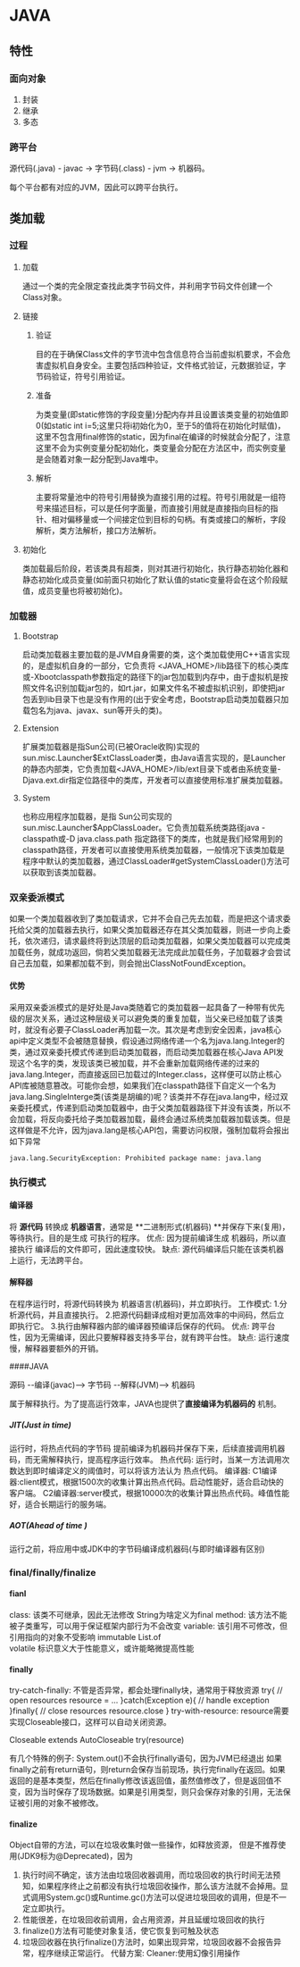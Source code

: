 # JAVA

## 特性

### 面向对象

1. 封装
2. 继承
3. 多态

### 跨平台

源代码(.java) - javac -> 字节码(.class) - jvm -> 机器码。

每个平台都有对应的JVM，因此可以跨平台执行。

## 类加载

### 过程

1. 加载 

   通过一个类的完全限定查找此类字节码文件，并利用字节码文件创建一个Class对象。

2. 链接 

   1. 验证

      目的在于确保Class文件的字节流中包含信息符合当前虚拟机要求，不会危害虚拟机自身安全。主要包括四种验证，文件格式验证，元数据验证，字节码验证，符号引用验证。

   2. 准备

      为类变量(即static修饰的字段变量)分配内存并且设置该类变量的初始值即0(如static int i=5;这里只将i初始化为0，至于5的值将在初始化时赋值)，这里不包含用final修饰的static，因为final在编译的时候就会分配了，注意这里不会为实例变量分配初始化，类变量会分配在方法区中，而实例变量是会随着对象一起分配到Java堆中。

   3. 解析

      主要将常量池中的符号引用替换为直接引用的过程。符号引用就是一组符号来描述目标，可以是任何字面量，而直接引用就是直接指向目标的指针、相对偏移量或一个间接定位到目标的句柄。有类或接口的解析，字段解析，类方法解析，接口方法解析。

3. 初始化

   类加载最后阶段，若该类具有超类，则对其进行初始化，执行静态初始化器和静态初始化成员变量(如前面只初始化了默认值的static变量将会在这个阶段赋值，成员变量也将被初始化)。

### 加载器

1. Bootstrap

   启动类加载器主要加载的是JVM自身需要的类，这个类加载使用C++语言实现的，是虚拟机自身的一部分，它负责将 <JAVA_HOME>/lib路径下的核心类库或-Xbootclasspath参数指定的路径下的jar包加载到内存中，由于虚拟机是按照文件名识别加载jar包的，如rt.jar，如果文件名不被虚拟机识别，即使把jar包丢到lib目录下也是没有作用的(出于安全考虑，Bootstrap启动类加载器只加载包名为java、javax、sun等开头的类)。

2. Extension

   扩展类加载器是指Sun公司(已被Oracle收购)实现的sun.misc.Launcher$ExtClassLoader类，由Java语言实现的，是Launcher的静态内部类，它负责加载<JAVA_HOME>/lib/ext目录下或者由系统变量-Djava.ext.dir指定位路径中的类库，开发者可以直接使用标准扩展类加载器。

3. System

   也称应用程序加载器，是指 Sun公司实现的sun.misc.Launcher$AppClassLoader。它负责加载系统类路径java -classpath或-D java.class.path 指定路径下的类库，也就是我们经常用到的classpath路径，开发者可以直接使用系统类加载器，一般情况下该类加载是程序中默认的类加载器，通过ClassLoader#getSystemClassLoader()方法可以获取到该类加载器。

### 双亲委派模式

如果一个类加载器收到了类加载请求，它并不会自己先去加载，而是把这个请求委托给父类的加载器去执行，如果父类加载器还存在其父类加载器，则进一步向上委托，依次递归，请求最终将到达顶层的启动类加载器，如果父类加载器可以完成类加载任务，就成功返回，倘若父类加载器无法完成此加载任务，子加载器才会尝试自己去加载，如果都加载不到，则会抛出ClassNotFoundException。

#### 优势

采用双亲委派模式的是好处是Java类随着它的类加载器一起具备了一种带有优先级的层次关系，通过这种层级关可以避免类的重复加载，当父亲已经加载了该类时，就没有必要子ClassLoader再加载一次。其次是考虑到安全因素，java核心api中定义类型不会被随意替换，假设通过网络传递一个名为java.lang.Integer的类，通过双亲委托模式传递到启动类加载器，而启动类加载器在核心Java API发现这个名字的类，发现该类已被加载，并不会重新加载网络传递的过来的java.lang.Integer，而直接返回已加载过的Integer.class，这样便可以防止核心API库被随意篡改。可能你会想，如果我们在classpath路径下自定义一个名为java.lang.SingleInterge类(该类是胡编的)呢？该类并不存在java.lang中，经过双亲委托模式，传递到启动类加载器中，由于父类加载器路径下并没有该类，所以不会加载，将反向委托给子类加载器加载，最终会通过系统类加载器加载该类。但是这样做是不允许，因为java.lang是核心API包，需要访问权限，强制加载将会报出如下异常

```
java.lang.SecurityException: Prohibited package name: java.lang
```

### 执行模式

#### 编译器

将 **源代码** 转换成 **机器语言**，通常是 **二进制形式(机器码) **并保存下来(复用)，等待执行。目的是生成 可执行的程序。
	优点:
		因为提前编译生成 机器码，所以直接执行 编译后的文件即可，因此速度较快。
	缺点:
		源代码编译后只能在该类机器上运行，无法跨平台。

#### 解释器

在程序运行时，将源代码转换为 机器语言(机器码)，并立即执行。
	工作模式:
		1.分析源代码，并且直接执行。
		2.把源代码翻译成相对更加高效率的中间码，然后立即执行它。
		3.执行由解释器内部的编译器预编译后保存的代码。
	优点:
		跨平台性，因为无需编译，因此只要解释器支持多平台，就有跨平台性。
	缺点:
		运行速度慢，解释器要额外的开销。

####JAVA

源码       --编译(javac)-->       字节码       --解释(JVM)-->       机器码

 属于解释执行。为了提高运行效率，JAVA也提供了**直接编译为机器码的** 机制。

##### JIT(Just in time)

运行时，将热点代码的字节码 提前编译为机器码并保存下来，后续直接调用机器码，而无需解释执行，提高程序运行效率。
			热点代码:
				运行时，当某一方法调用次数达到即时编译定义的阈值时，可以将该方法认为 热点代码。
			编译器:
				C1编译器:client模式，根据1500次的收集计算出热点代码。启动性能好，适合启动快的客户端。
				C2编译器:server模式，根据10000次的收集计算出热点代码。峰值性能好，适合长期运行的服务端。

##### AOT(Ahead of time )

运行之前，将应用中或JDK中的字节码编译成机器码(与即时编译器有区别)

### final/finally/finalize

#### fianl
class:
			该类不可继承，因此无法修改
			String为啥定义为final
		method:
			该方法不能被子类重写，可以用于保证框架内部行为不会改变
		variable:
			该引用不可修改，但引用指向的对象不受影响
			immutable   List.of   
			volatile
		标识意义大于性能意义，或许能略微提高性能

#### finally

try-catch-finally:
        	不管是否异常，都会处理finally块，通常用于释放资源
        	try{
           	 // open resources
          	  resource = ...
     	   }catch(Exception e){
       	     // handle exception
       	 }finally{
       	     // close resources
    	        resource.close
     	   }
    try-with-resource:
        resource需要实现Closeable接口，这样可以自动关闭资源。

Closeable extends AutoCloseable
        try(resource)

 有几个特殊的例子:
       		 System.out()不会执行finally语句，因为JVM已经退出
        		如果finally之前有return语句，则return会保存当前现场，执行完finally在返回。如果返回的是基本类型，然后在finally修改该返回值，虽然值修改了，但是返回值不变，因为当时保存了现场数据。如果是引用类型，则只会保存对象的引用，无法保证被引用的对象不被修改。

#### finalize

Object自带的方法，可以在垃圾收集时做一些操作，如释放资源， 但是不推荐使用(JDK9标为@Deprecated)，因为

1. 执行时间不确定，该方法由垃圾回收器调用，而垃圾回收的执行时间无法预知，如果程序终止之前都没有执行垃圾回收操作，那么该方法就不会掉用。显式调用System.gc()或Runtime.gc()方法可以促进垃圾回收的调用，但是不一定立即执行。
2. 性能很差，在垃圾回收前调用，会占用资源，并且延缓垃圾回收的执行
3. finalize()方法有可能使对象复活，使它恢复到可触及状态
4. 垃圾回收器在执行finalize()方法时，如果出现异常，垃圾回收器不会报告异常，程序继续正常运行。
       代替方案:
           Cleaner:使用幻像引用操作